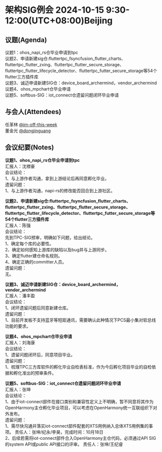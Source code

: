 # 架构SIG例会 2024-10-15 9:30-12:00(UTC+08:00)Beijing

## 议题(Agenda)

议题1：ohos_napi_rs仓毕业申请到tpc  
议题2、申请新建sig仓:fluttertpc_fsyncfusion_flutter_charts、fluttertpc_flutter_zxing、fluttertpc_flutter_secure_storage、fluttertpc_flutter_lifecycle_detector、fluttertpc_futter_secure_storage等54个flutter三方插件库  
议题3、诚迈申请新建SIG仓：device_board_archermind，vendor_archermind  
议题4、ohos_mpchart仓毕业申请  
议题5、softbus-SIG：iot_connect仓遗留问题闭环毕业申请  

## 与会人(Attendees)

任革林 [@im-off-this-week](https://gitee.com/im-off-this-week)  
董金光 [@dongjinguang](https://gitee.com/dongjinguang)  

## 会议纪要(Notes)

**议题1、ohos_napi_rs仓毕业申请到tpc**  
汇报人：沈襟豪  
会议结论：  
1、与上游作者沟通，拿到上游结论后再同意孵化毕业。  
遗留问题：  
1、与上游作者沟通，napi-rs的修改能否回合到上游社区。  

**议题2、申请新建sig仓:fluttertpc_fsyncfusion_flutter_charts、fluttertpc_flutter_zxing、fluttertpc_flutter_secure_storage、fluttertpc_flutter_lifecycle_detector、fluttertpc_futter_secure_storage等54个flutter三方插件库**  
汇报人：陈强  
会议结论：  
先到TPC-SIG预审，明确如下问题，给出结论。  
1、确定每个库的必要性。  
2、确定如何感知上游库的缺陷以及bug并与上游同步。  
3、确定flutter建仓命名规则。  
4、确定正确的committer人员。  
遗留问题：  
无。  

**议题3、诚迈申请新建SIG仓：device_board_archermind，vendor_archermind**  
汇报人：潘丰盈  
会议结论：  
1、闭环遗留问题后同意新建仓库。  
遗留问题：  
1、目前开发板不支持蓝牙等短距通讯，需要确认此种情况下PCS最小集对软总线功能的要求。  

**议题4、ohos_mpchart仓毕业申请**  
汇报人：刘海康  
会议结论：  
1、遗留问题闭环后，同意项目毕业。  
遗留问题：  
1、梳理TPC三方库软件的孵化毕业自检表标准，作为今后孵化项目毕业的自检依据和孵化准出的预审条件。  

**议题5、softbus-SIG：iot_connect仓遗留问题闭环毕业申请**  
汇报人：张坤  
会议结论：  
1、由于iot-connect部件在接口类别和兼容性定义上不明确，暂不同意将其作为OpenHarmony主仓孵化毕业项目，可以考虑在OpenHarmony统一互联组织下对外发布。  
遗留问题：  
1、需尽快沟通并落实iot-connect部件配套的XTS用例纳入总体XTS用例集的事项。 责任人：张坤/纪永/李昊，完成时间：10月18日  
2、后续若需将iot-connect部件合入OpenHarmony主仓代码，必须通过API SIG的system API或public API接口的评审。  责任人：张坤/王纪睿  
